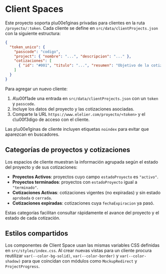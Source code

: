 # Client Spaces

Este proyecto soporta p\u00e1ginas privadas para clientes en la ruta `/proyecto/:token`.
Cada cliente se define en `src/data/clientProjects.json` con la siguiente estructura:

```json
{
  "token_unico": {
    "passcode": "codigo",
    "project": { "nombre": "...", "descripcion": "..." },
    "cotizaciones": [
      { "id": "#001", "titulo": "...", "resumen": "Objetivo de la cotización" }
    ]
  }
}
```

Para agregar un nuevo cliente:
1. A\u00f1ade una entrada en `src/data/clientProjects.json` con un `token` y `passcode`.
2. Incluye los datos del proyecto y las cotizaciones asociadas.
3. Comparte la URL `https://www.elelier.com/proyecto/<token>` y el c\u00f3digo de acceso con el cliente.

Las p\u00e1ginas de cliente incluyen etiquetas `noindex` para evitar que aparezcan en buscadores.


## Categorías de proyectos y cotizaciones

Los espacios de cliente muestran la información agrupada según el estado del proyecto y de sus cotizaciones:

- **Proyectos Activos**: proyectos cuyo campo `estadoProyecto` es `"activo"`.
- **Proyectos terminados**: proyectos con `estadoProyecto` igual a `"terminado"`.
- **Cotizaciones Activas**: cotizaciones vigentes (no expiradas) y sin estado `aprobada` o `cerrada`.
- **Cotizaciones expiradas**: cotizaciones cuya `fechaExpiracion` ya pasó.

Estas categorías facilitan consultar rápidamente el avance del proyecto y el estado de cada cotización.

## Estilos compartidos
Los componentes de Client Space usan las mismas variables CSS definidas en `src/styles/index.css`.
Al crear nuevas vistas para un cliente procura reutilizar `var(--color-bg-solid)`,
`var(--color-border)` y `var(--color-shadow)` para que coincidan con módulos como
`MockupRedirect` y `ProjectProgress`.

